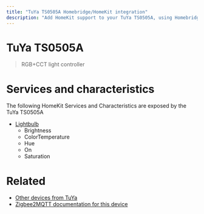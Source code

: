 ```yaml
---
title: "TuYa TS0505A Homebridge/HomeKit integration"
description: "Add HomeKit support to your TuYa TS0505A, using Homebridge, Zigbee2MQTT and homebridge-z2m."
---
```

<!---
This file has been GENERATED using src/docgen/docgen.ts
DO NOT EDIT THIS FILE MANUALLY!
-->
# TuYa TS0505A
> RGB+CCT light controller


# Services and characteristics
The following HomeKit Services and Characteristics are exposed by
the TuYa TS0505A

* [Lightbulb](../../light.md)
  * Brightness
  * ColorTemperature
  * Hue
  * On
  * Saturation


# Related
* [Other devices from TuYa](../index.md#tuya)
* [Zigbee2MQTT documentation for this device](https://www.zigbee2mqtt.io/devices/TS0505A.html)